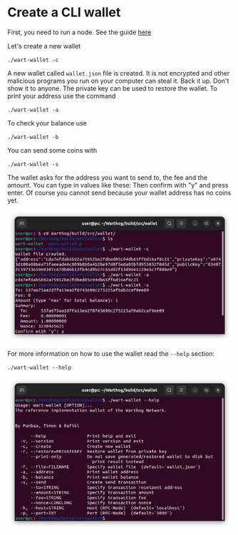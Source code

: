 # Create a CLI wallet

First, you need to run a node. See the guide [here](/docs/blob/master/Guides/node.md)

Let's create a new wallet
```
./wart-wallet -c
```
A new wallet called `wallet.json` file is created. It is not encrypted and other malicious programs you run on your computer can steal it. Back it up. Don't show it to anyone. The private key can be used to restore the wallet. 
To print your address use the command 
```
./wart-wallet -a
```

To check your balance use
```
./wart-wallet -b
```

You can send some coins with
```
./wart-wallet -s
```
The wallet asks for the address you want to send to, the fee and the amount. You can type in values like these:
Then confirm with "y" and press enter. Of course you cannot send because your wallet address has no coins yet.

![](/img/get-started/10-wallet.png)

For more information on how to use the wallet read the `--help` section:
```
./wart-wallet --help
```
![](/img/get-started/11-wallet-help.png)
